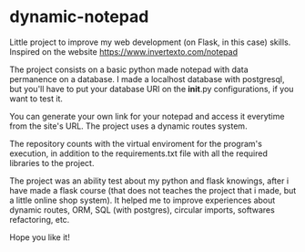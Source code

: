 # dynamic-notepad

Little project to improve my web development (on Flask, in this case) skills. Inspired on the website https://www.invertexto.com/notepad

The project consists on a basic python made notepad with data permanence on a database. I made a localhost database with postgresql, but you'll have to put your database URI on the __init__.py configurations, if you want to test it.

You can generate your own link for your notepad and access it everytime from the site's URL. The project uses a dynamic routes system.

The repository counts with the virtual enviroment for the program's execution, in addition to the requirements.txt file with all the required libraries to the project.

The project was an ability test about my python and flask knowings, after i have made a flask course (that does not teaches the project that i made, but a little online shop system). It helped me to improve experiences about dynamic routes, ORM, SQL (with postgres), circular imports, softwares refactoring, etc.

Hope you like it!
